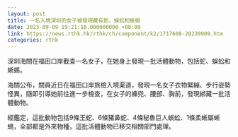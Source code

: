 ```yaml
---
layout: post
title: 一名入境深圳的女子被發現藏有蛇、蜈蚣和蜥蜴
date: 2023-09-09 19:21:16.000000000 +08:00
link: https://news.rthk.hk/rthk/ch/component/k2/1717608-20230909.htm
categories: rthk
---
```


深圳海關在福田口岸截查一名女子，在她身上發現一批活體動物，包括蛇、蜈蚣和蜥蜴。

海關公布，關員近日在福田口岸旅檢入境渠道，發現一名女子衣物緊繃、步行姿勢怪異，隨即引導她前往進一步檢查，在女子的褲兜、腰部、胸前，發現綁藏一批活體動物。

經鑑定，這批動物包括9條王蛇、6條豬鼻蛇、4條秘魯巨人蜈蚣、1條柔蜥屬蜥蜴，全部都是外來物種，這批活體動物已移交相關部門處理。
